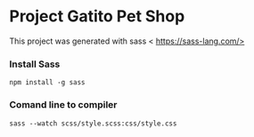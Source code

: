 # Project Gatito Pet Shop

This project was generated with sass < https://sass-lang.com/>

### Install Sass 

`npm install -g sass`

### Comand line to compiler

`sass --watch scss/style.scss:css/style.css`